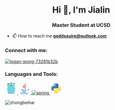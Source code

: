 <h1 align="center">Hi 👋, I'm Jialin</h1>
<h3 align="center">Master Student at UCSD</h3>

- 📫 How to reach me **geddssuire@outlook.com**

<h3 align="left">Connect with me:</h3>
<p align="left">
<a href="https://linkedin.com/in/logan-wong-73261b32b" target="blank"><img align="center" src="https://raw.githubusercontent.com/rahuldkjain/github-profile-readme-generator/master/src/images/icons/Social/linked-in-alt.svg" alt="logan-wong-73261b32b" height="30" width="40" /></a>
</p>

<h3 align="left">Languages and Tools:</h3>
<p align="left">  <a href="https://golang.org" target="_blank" rel="noreferrer"> <img src="https://raw.githubusercontent.com/devicons/devicon/master/icons/go/go-original.svg" alt="go" width="40" height="40"/> </a> 
<a href="https://www.java.com" target="_blank" rel="noreferrer"> <img src="https://raw.githubusercontent.com/devicons/devicon/master/icons/java/java-original.svg" alt="java" width="40" height="40"/> </a>
<a href="https://spring.io/" target="_blank" rel="noreferrer"> <img src="https://www.vectorlogo.zone/logos/springio/springio-icon.svg" alt="spring" width="40" height="40"/> </a>
<a href="https://www.python.org" target="_blank" rel="noreferrer"> <img src="https://raw.githubusercontent.com/devicons/devicon/master/icons/python/python-original.svg" alt="python" width="40" height="40"/> </a>
 </p>

<p><img align="center" src="https://github-readme-stats.vercel.app/api/top-langs?username=zhongbeihai&show_icons=true&locale=en&layout=compact" alt="zhongbeihai" /></p>
